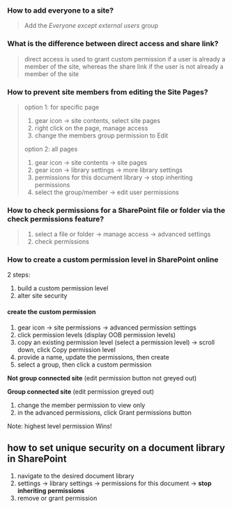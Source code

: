 ### How to add everyone to a site?
>Add the *Everyone except external users* group

### What is the difference between direct access and share link?
>direct access is used to grant custom permission if a user is already a member of the site, whereas the share link if the user is not already a member of the site


### How to prevent site members from editing the Site Pages?

> option 1: for specific page
> 
> 1. gear icon -> site contents, select site pages
> 2. right click on the page, manage access
> 3. change the members group permission to Edit
> 
> option 2: all pages 
> 
> 1. gear icon -> site contents -> site pages
> 2. gear icon -> library settings -> more library settings
> 3. permissions for this document library -> stop inheriting permissions
> 4. select the group/member -> edit user permissions



### How to check permissions for a SharePoint file or folder via the check permissions feature?

>1. select a file or folder -> manage access -> advanced settings
>2. check permissions



### How to create a custom permission level in SharePoint online

2 steps:

1. build a custom permission level
2. alter site security

#### create the custom permission

1. gear icon -> site permissions -> advanced permission settings
2. click permission levels (display OOB permission levels)
3. copy an existing permission level (select a permission level) -> scroll down, click Copy permission level
4. provide a name, update the permissions, then create
5. select a group, then click a custom permission

**Not group connected site** (edit permission button not greyed out)

**Group connected site** (edit permission greyed out)

1. change the member permission to view only
2. in the advanced permissions, click Grant permissions button

Note: highest level permission Wins!


## how to set unique security on a document library in SharePoint

1. navigate to the desired document library
2. settings -> library settings -> permissions for this document -> **stop inheriting permissions**
3. remove or grant permission


